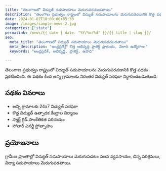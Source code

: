 ```yaml
---
title: "తెలంగాణలో విద్యుత్ సదుపాయాలు మెరుగుపరచబడతాయి"
description: "తెలంగాణ ప్రభుత్వం రాష్ట్రంలో విద్యుత్ సదుపాయాలను మెరుగుపరచడానికి కొత్త పథకం ప్రకటించింది."
date: 2024-01-02T10:00:00+05:30
image: /images/sample-news-2.jpg
categories: ["state"]
permalink: /news/{{ date | date: "%Y/%m/%d" }}/{{ title | slug }}/
seo:
  meta_title: "తెలంగాణలో విద్యుత్ సదుపాయాలు మెరుగుపరచబడతాయి"
  meta_description: "ఆంధ్రప్రదేశ్లో కొత్త అభివృద్ధి ప్రాజెక్ట్ ప్రారంభం, వేలాది ఉద్యోగాలు"
  keywords: "ఆంధ్రప్రదేశ్, అభివృద్ధి, ప్రాజెక్ట్, ఉపాధి"

---
```


తెలంగాణ ప్రభుత్వం రాష్ట్రంలో విద్యుత్ సదుపాయాలను మెరుగుపరచడానికి కొత్త పథకం ప్రకటించింది. ఈ పథకం కింద అన్ని గ్రామాలకు నిరంతర విద్యుత్ సరఫరా నిర్ధారించబడుతుంది.

## పథకం వివరాలు

* అన్ని గ్రామాలకు 24x7 విద్యుత్ సరఫరా
* కొత్త విద్యుత్ ఉత్పాదక కేంద్రాల నిర్మాణం
* స్మార్ట్ గ్రిడ్ సాంకేతికత పరిచయం
* సోలార్ ఎనర్జీ ప్రోత్సాహం

## ప్రయోజనాలు

గ్రామీణ ప్రాంతాల్లో విద్యుత్ సదుపాయాలు మెరుగుపడటం వలన వ్యవసాయం, చిన్న పరిశ్రమలు, విద్యా సదుపాయాలు మెరుగుపడతాయి.
